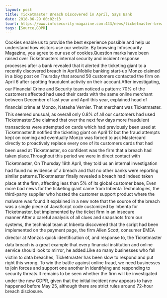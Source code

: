 ```yaml
---
layout: post
title: Ticketmaster Breach Discovered in April, Says Bank
date: 2018-06-29 00:02:13
tourl: https://www.infosecurity-magazine.com:443/news/ticketmaster-breach-discovered-in/
tags: [Source,GDPR]
---
```

Cookies enable us to provide the best experience possible and help us understand how visitors use our website. By browsing Infosecurity Magazine, you agree to our use of cookies.Question marks have been raised over Ticketmasters internal security and incident response processes after a bank revealed that it alerted the ticketing giant to a recently discovered breach in April.Mobile banking start-up Monzo claimed in a blog post on Thursday that around 50 customers contacted the firm on April 6 after spotting fraudulent activity on their account.After investigating, our Financial Crime and Security team noticed a pattern: 70% of the customers affected had used their cards with the same online merchant between December of last year and April this year, explained head of financial crime at Monzo, Natasha Vernier. That merchant was Ticketmaster. This seemed unusual, as overall only 0.8% of all our customers had used Ticketmaster.She claimed that over the next few days more fraudulent transactions were attempted on cards which had previously been used at Ticketmaster.It notified the ticketing giant on April 12 but the fraud attempts kept on coming and eventually Monzo was forced to ask Mastercard directly to proactively replace every one of its customers cards that had been used at Ticketmaster, so confident was the firm that a breach had taken place.Throughout this period we were in direct contact with Ticketmaster, On Thursday 19th April, they told us an internal investigation had found no evidence of a breach and that no other banks were reporting similar patterns.Ticketmaster finally revealed a breach had indeed taken place at the firm, affecting less than 5% of its global customer base, Even more bad news for the ticketing giant came from Inbenta Technologies, the third-party supplier who hosted the customer support product where the malware was found.It explained in a new note that the source of the breach was a single piece of JavaScript code customized by Inbenta for Ticketmaster, but implemented by the ticket firm in an insecure manner.After a careful analysis of all clues and snapshots from our systems, the technical team at Inbenta discovered that the script had been implemented on the payment page, the firm Allen Scott, consumer EMEA director at Monzos quick identification of, and response to, the Ticketmaster data breach is a great example that every financial institution and online service should look to mirror, he added.Like so many businesses who fall victim to data breaches, Ticketmaster has been slow to respond and put right this wrong. To win the battle against online fraud, we need businesses to join forces and support one another in identifying and responding to security threats.It remains to be seen whether the firm will be investigated under the new GDPR, given that the initial incident now appears to have happened before May 25, although there are strict rules around 72-hour breach disclosure.